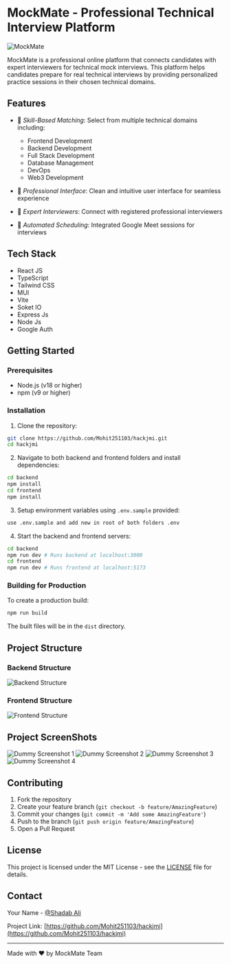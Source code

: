 # MockMate - Professional Technical Interview Platform

![MockMate](https://images.unsplash.com/photo-1499750310107-5fef28a66643?auto=format&fit=crop&q=80&w=1200&h=400)

MockMate is a professional online platform that connects candidates with expert interviewers for technical mock interviews. This platform helps candidates prepare for real technical interviews by providing personalized practice sessions in their chosen technical domains.

## Features

- 🎯 *Skill-Based Matching*: Select from multiple technical domains including:
  - Frontend Development
  - Backend Development
  - Full Stack Development
  - Database Management
  - DevOps
  - Web3 Development

- 💼 *Professional Interface*: Clean and intuitive user interface for seamless experience
- 🤝 *Expert Interviewers*: Connect with registered professional interviewers
- 📅 *Automated Scheduling*: Integrated Google Meet sessions for interviews

## Tech Stack

- React JS
- TypeScript
- Tailwind CSS
- MUI
- Vite
- Soket IO
- Express Js
- Node Js
- Google Auth

## Getting Started

### Prerequisites

- Node.js (v18 or higher)
- npm (v9 or higher)

### Installation

1. Clone the repository:
```bash
git clone https://github.com/Mohit251103/hackjmi.git
cd hackjmi
```

2. Navigate to both backend and frontend folders and install dependencies:
```bash
cd backend
npm install
cd frontend
npm install
```

3. Setup environment variables using `.env.sample` provided:
```bash
use .env.sample and add new in root of both folders .env
```

4. Start the backend and frontend servers:
```bash
cd backend
npm run dev # Runs backend at localhost:3000
cd frontend
npm run dev # Runs frontend at localhost:5173
```

### Building for Production

To create a production build:
```bash
npm run build
```

The built files will be in the `dist` directory.

## Project Structure

### Backend Structure
![Backend Structure](https://media-hosting.imagekit.io//1f69d925eb6f4ed8/Screenshot%202025-02-09%20011923.png?Expires=1833652287&Key-Pair-Id=K2ZIVPTIP2VGHC&Signature=i46D9PNzC7vsGxovjCzcnMk6U0aFnvOUxy4JZRpH64g890fKSlc6PKbKXCzmK6CT7PxycM4Iz8aHaeC1V3AiIcx1YDAxC8K9vTfYC-ZSrPUvt51cD9hkFKXuS-rP2V6nqlopVBPyhYqgKgAC6Q0C~rYHhPWrwiHgw9Cv~AC9HQ74JT3v-bst~DQy1N6vsBDxKqNNeVn7dZFW12K278htEJobbskDNpycIwMxZ-vjiwC1H-UzdnQV2j-bt3kjtgA5OZMqHmkUj6zB3M5XZmgVw94trJYo62IX~YaVcX7LPCsRZ0Kzrk2HXDW40TUPboosd52LeQtirqo3EfoF05wwCQ__)

### Frontend Structure
![Frontend Structure](https://media-hosting.imagekit.io//66a3258f540044d1/Screenshot%202025-02-09%20012003.png?Expires=1833652626&Key-Pair-Id=K2ZIVPTIP2VGHC&Signature=VJQOnJu0zjtnayYzRYPQs6zSB7Xow5fKLYOyi8CweJxCru5p-s~Q27Z~h~aj64v6mKH-FNwjtnz8eNgz9Het4PKLn0lQ3ajchLt3~U4TF3RG4iQSlX86lFc4TYCoE4SWNru29ZlvkW7whqqBSeob5x0Ahrkwbjf8~B2vP21iA1IQazLN2hOlBp1i3ugVRX4c0xu65CTvgC2HVxuRuwQPIbuhs8cYRb2V41BH~WYzr7QmZPWQgNVQanmoFsa9d5oeLCCCrxtSF2QxXpOyPknK8orlZ3JzB2f-FIB5b0gFqh-mxFNYJfX1hEcpsadps86j-BdbUcEy5NSlrVvbWT1jGw__)

## Project ScreenShots
![Dummy Screenshot 1](#)
![Dummy Screenshot 2](#)
![Dummy Screenshot 3](#)
![Dummy Screenshot 4](#)

## Contributing

1. Fork the repository
2. Create your feature branch (`git checkout -b feature/AmazingFeature`)
3. Commit your changes (`git commit -m 'Add some AmazingFeature'`)
4. Push to the branch (`git push origin feature/AmazingFeature`)
5. Open a Pull Request

## License

This project is licensed under the MIT License - see the [LICENSE](LICENSE) file for details.

## Contact

Your Name - [@Shadab Ali](https://www.linkedin.com/in/shadab-ali-a3b667253/)

Project Link: [https://github.com/Mohit251103/hackjmi](https://github.com/Mohit251103/hackjmi)

---

Made with ❤ by MockMate Team

